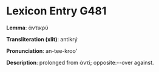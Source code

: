 # Lexicon Entry G481

**Lemma**: ἀντικρύ

**Transliteration (xlit)**: antikrý

**Pronunciation**: an-tee-kroo'

**Description**:
prolonged from ἀντί; opposite:--over against.
